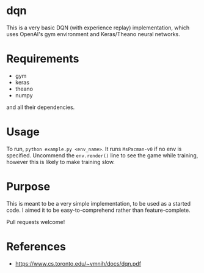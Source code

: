 # dqn
This is a very basic DQN (with experience replay) implementation, which uses OpenAI's gym environment and Keras/Theano neural networks. 

# Requirements
- gym
- keras
- theano
- numpy

and all their dependencies.

# Usage
To run, `python example.py <env_name>`. It runs `MsPacman-v0` if no env is specified.
Uncommend the `env.render()` line to see the game while training, however this is likely to make training slow.

# Purpose
This is meant to be a very simple implementation, to be used as a started code. I aimed it to be easy-to-comprehend rather than feature-complete.

Pull requests welcome!

# References
- https://www.cs.toronto.edu/~vmnih/docs/dqn.pdf
